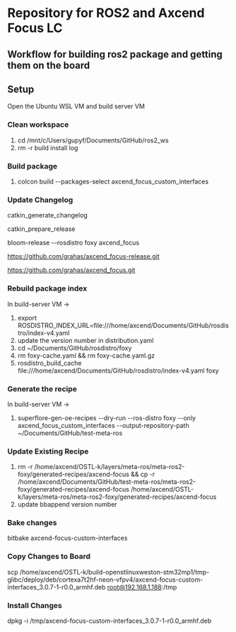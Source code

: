 # Repository for ROS2 and Axcend Focus LC

## Workflow for building ros2 package and getting them on the board

## Setup

Open the Ubuntu WSL VM and build server VM

### Clean workspace

1. cd /mnt/c/Users/gupyf/Documents/GitHub/ros2_ws
2. rm -r build install log

### Build package

1. colcon build --packages-select axcend_focus_custom_interfaces

### Update Changelog

catkin_generate_changelog

catkin_prepare_release

bloom-release --rosdistro foxy axcend_focus

https://github.com/grahas/axcend_focus-release.git

https://github.com/grahas/axcend_focus.git

### Rebuild package index

In build-server VM ->

1. export ROSDISTRO_INDEX_URL=file:///home/axcend/Documents/GitHub/rosdistro/index-v4.yaml
2. update the version number in distribution.yaml
3. cd ~/Documents/GitHub/rosdistro/foxy
4. rm foxy-cache.yaml && rm foxy-cache.yaml.gz
5. rosdistro_build_cache file:///home/axcend/Documents/GitHub/rosdistro/index-v4.yaml foxy

### Generate the recipe

In build-server VM ->

1. superflore-gen-oe-recipes --dry-run --ros-distro foxy --only axcend_focus_custom_interfaces --output-repository-path ~/Documents/GitHub/test-meta-ros

### Update Existing Recipe

1. rm -r /home/axcend/OSTL-k/layers/meta-ros/meta-ros2-foxy/generated-recipes/axcend-focus && cp -r /home/axcend/Documents/GitHub/test-meta-ros/meta-ros2-foxy/generated-recipes/axcend-focus /home/axcend/OSTL-k/layers/meta-ros/meta-ros2-foxy/generated-recipes/axcend-focus
2. update bbappend version number

### Bake changes

bitbake axcend-focus-custom-interfaces

### Copy Changes to Board

scp /home/axcend/OSTL-k/build-openstlinuxweston-stm32mp1/tmp-glibc/deploy/deb/cortexa7t2hf-neon-vfpv4/axcend-focus-custom-interfaces_3.0.7-1-r0.0_armhf.deb root@192.168.1.188:/tmp

### Install Changes

dpkg -i /tmp/axcend-focus-custom-interfaces_3.0.7-1-r0.0_armhf.deb
